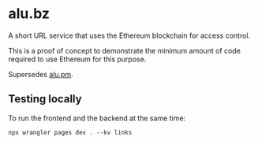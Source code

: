 # alu.bz

A short URL service that uses the Ethereum blockchain for access control.

This is a proof of concept to demonstrate the minimum amount of code required to
use Ethereum for this purpose.

Supersedes [alu.pm](https://github.com/ardislu/alu.pm).

## Testing locally

To run the frontend and the backend at the same time:

```
npx wrangler pages dev . --kv links
```
